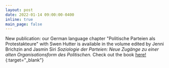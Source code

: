 ```yaml
---
layout: post
date: 2022-01-14 09:00:00-0400
inline: true
main_page: false
---
```


New publication: our German language chapter "Politische Parteien als Protestakteure" with Swen Hutter is available in the volume edited by Jenni Brichzin and Jasmin Siri <i>Soziologie der Parteien: Neue Zugänge zu einer alten Organisationsform des Politischen.</i> 
Check out the book [here!](https://link.springer.com/book/10.1007/978-3-658-33853-4){:target="_blank"}
